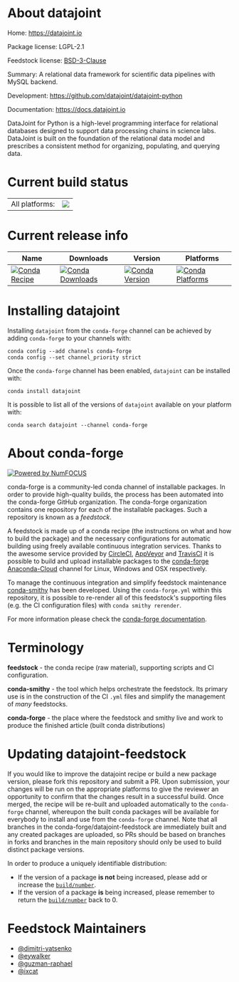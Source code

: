 About datajoint
===============

Home: https://datajoint.io

Package license: LGPL-2.1

Feedstock license: [BSD-3-Clause](https://github.com/conda-forge/datajoint-feedstock/blob/master/LICENSE.txt)

Summary: A relational data framework for scientific data pipelines with MySQL backend.

Development: https://github.com/datajoint/datajoint-python

Documentation: https://docs.datajoint.io

DataJoint for Python is a high-level programming interface for relational databases
designed to support data processing chains in science labs. DataJoint is built on the
foundation of the relational data model and prescribes a consistent method for
organizing, populating, and querying data.


Current build status
====================


<table><tr><td>All platforms:</td>
    <td>
      <a href="https://dev.azure.com/conda-forge/feedstock-builds/_build/latest?definitionId=6888&branchName=master">
        <img src="https://dev.azure.com/conda-forge/feedstock-builds/_apis/build/status/datajoint-feedstock?branchName=master">
      </a>
    </td>
  </tr>
</table>

Current release info
====================

| Name | Downloads | Version | Platforms |
| --- | --- | --- | --- |
| [![Conda Recipe](https://img.shields.io/badge/recipe-datajoint-green.svg)](https://anaconda.org/conda-forge/datajoint) | [![Conda Downloads](https://img.shields.io/conda/dn/conda-forge/datajoint.svg)](https://anaconda.org/conda-forge/datajoint) | [![Conda Version](https://img.shields.io/conda/vn/conda-forge/datajoint.svg)](https://anaconda.org/conda-forge/datajoint) | [![Conda Platforms](https://img.shields.io/conda/pn/conda-forge/datajoint.svg)](https://anaconda.org/conda-forge/datajoint) |

Installing datajoint
====================

Installing `datajoint` from the `conda-forge` channel can be achieved by adding `conda-forge` to your channels with:

```
conda config --add channels conda-forge
conda config --set channel_priority strict
```

Once the `conda-forge` channel has been enabled, `datajoint` can be installed with:

```
conda install datajoint
```

It is possible to list all of the versions of `datajoint` available on your platform with:

```
conda search datajoint --channel conda-forge
```


About conda-forge
=================

[![Powered by NumFOCUS](https://img.shields.io/badge/powered%20by-NumFOCUS-orange.svg?style=flat&colorA=E1523D&colorB=007D8A)](http://numfocus.org)

conda-forge is a community-led conda channel of installable packages.
In order to provide high-quality builds, the process has been automated into the
conda-forge GitHub organization. The conda-forge organization contains one repository
for each of the installable packages. Such a repository is known as a *feedstock*.

A feedstock is made up of a conda recipe (the instructions on what and how to build
the package) and the necessary configurations for automatic building using freely
available continuous integration services. Thanks to the awesome service provided by
[CircleCI](https://circleci.com/), [AppVeyor](https://www.appveyor.com/)
and [TravisCI](https://travis-ci.com/) it is possible to build and upload installable
packages to the [conda-forge](https://anaconda.org/conda-forge)
[Anaconda-Cloud](https://anaconda.org/) channel for Linux, Windows and OSX respectively.

To manage the continuous integration and simplify feedstock maintenance
[conda-smithy](https://github.com/conda-forge/conda-smithy) has been developed.
Using the ``conda-forge.yml`` within this repository, it is possible to re-render all of
this feedstock's supporting files (e.g. the CI configuration files) with ``conda smithy rerender``.

For more information please check the [conda-forge documentation](https://conda-forge.org/docs/).

Terminology
===========

**feedstock** - the conda recipe (raw material), supporting scripts and CI configuration.

**conda-smithy** - the tool which helps orchestrate the feedstock.
                   Its primary use is in the construction of the CI ``.yml`` files
                   and simplify the management of *many* feedstocks.

**conda-forge** - the place where the feedstock and smithy live and work to
                  produce the finished article (built conda distributions)


Updating datajoint-feedstock
============================

If you would like to improve the datajoint recipe or build a new
package version, please fork this repository and submit a PR. Upon submission,
your changes will be run on the appropriate platforms to give the reviewer an
opportunity to confirm that the changes result in a successful build. Once
merged, the recipe will be re-built and uploaded automatically to the
`conda-forge` channel, whereupon the built conda packages will be available for
everybody to install and use from the `conda-forge` channel.
Note that all branches in the conda-forge/datajoint-feedstock are
immediately built and any created packages are uploaded, so PRs should be based
on branches in forks and branches in the main repository should only be used to
build distinct package versions.

In order to produce a uniquely identifiable distribution:
 * If the version of a package **is not** being increased, please add or increase
   the [``build/number``](https://docs.conda.io/projects/conda-build/en/latest/resources/define-metadata.html#build-number-and-string).
 * If the version of a package **is** being increased, please remember to return
   the [``build/number``](https://docs.conda.io/projects/conda-build/en/latest/resources/define-metadata.html#build-number-and-string)
   back to 0.

Feedstock Maintainers
=====================

* [@dimitri-yatsenko](https://github.com/dimitri-yatsenko/)
* [@eywalker](https://github.com/eywalker/)
* [@guzman-raphael](https://github.com/guzman-raphael/)
* [@ixcat](https://github.com/ixcat/)

